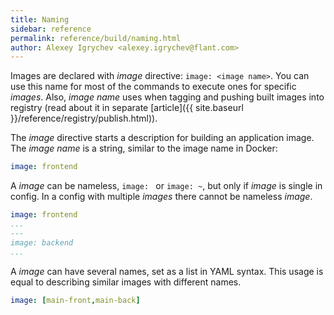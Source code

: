 ```yaml
---
title: Naming
sidebar: reference
permalink: reference/build/naming.html
author: Alexey Igrychev <alexey.igrychev@flant.com>
---
```


Images are declared with _image_ directive: `image: <image name>`. You can use this name for most of the commands to execute ones for specific _images_. Also, _image name_ uses when tagging and pushing built images into registry (read about it in separate [article]({{ site.baseurl }}/reference/registry/publish.html)).

The _image_ directive starts a description for building an application image.
The _image name_ is a string, similar to the image name in Docker:

```yaml
image: frontend
```

A _image_ can be nameless, `image: ` or `image: ~`, but only if _image_ is single in config. In a config with multiple _images_ there cannot be nameless _image_.

```yaml
image: frontend
...
---
image: backend
...
```

A _image_ can have several names, set as a list in YAML syntax.
This usage is equal to describing similar images with different names.

```yaml
image: [main-front,main-back]
```
